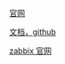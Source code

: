 [官网](https://grafana.com/)

[文档，github](https://github.com/tghfly/grafana-manual)

[zabbix 官网](https://www.zabbix.com/cn/)



